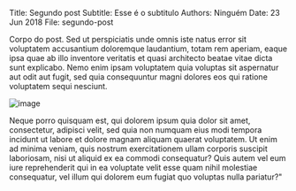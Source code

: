 Title:   Segundo post
Subtitle: Esse é o subtitulo
Authors: Ninguém
Date: 23 Jun 2018
File: segundo-post 

Corpo do post. Sed ut perspiciatis unde omnis iste natus error sit voluptatem accusantium doloremque 
laudantium, totam rem aperiam, eaque ipsa quae ab illo inventore veritatis et quasi architecto
beatae vitae dicta sunt explicabo. Nemo enim ipsam voluptatem quia voluptas sit aspernatur aut 
odit aut fugit, sed quia consequuntur magni dolores eos qui ratione voluptatem sequi nesciunt.


![image]($base/static/assets/img/post-sample-image.jpg)


Neque porro quisquam est, qui dolorem ipsum quia dolor sit amet, consectetur, adipisci velit, sed
quia non numquam eius modi tempora incidunt ut labore et dolore magnam aliquam quaerat voluptatem. 
Ut enim ad minima veniam, quis nostrum exercitationem ullam corporis suscipit laboriosam, nisi ut 
aliquid ex ea commodi consequatur? Quis autem vel eum iure reprehenderit qui in ea voluptate velit 
esse quam nihil molestiae consequatur, vel illum qui dolorem eum fugiat quo voluptas nulla pariatur?"


